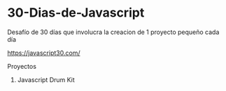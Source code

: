 # 30-Dias-de-Javascript
Desafío de 30 días que involucra la creacion de 1 proyecto pequeño cada día

https://javascript30.com/

Proyectos
1. Javascript Drum Kit
